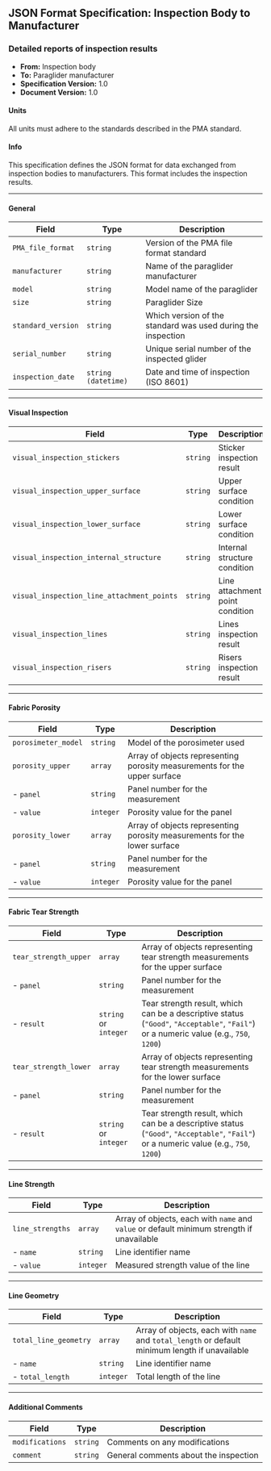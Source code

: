 ## JSON Format Specification: Inspection Body to Manufacturer

### Detailed reports of inspection results

- **From:** Inspection body  
- **To:** Paraglider manufacturer  
- **Specification Version:** 1.0  
- **Document Version:** 1.0  

#### Units
All units must adhere to the standards described in the PMA standard.

#### Info
This specification defines the JSON format for data exchanged from inspection bodies to manufacturers. This format includes the inspection results.

---

#### General

| Field                              | Type                   | Description                                                    |
|------------------------------------|------------------------|----------------------------------------------------------------|
| `PMA_file_format`            | `string`    | Version of the PMA file format standard                                     |
| `manufacturer`               | `string`    | Name of the paraglider manufacturer                                                   |
| `model`                      | `string`    | Model name of the paraglider                                                |
| `size`                       | `string`    | Paraglider Size                                                            |
| `standard_version`                 | `string`               | Which version of the standard was used during the inspection   |
| `serial_number`                    | `string`               | Unique serial number of the inspected glider                   |
| `inspection_date`                  | `string (datetime)`    | Date and time of inspection (ISO 8601)                         |

---

#### Visual Inspection 

| Field                                  | Type         | Description                             |
|----------------------------------------|--------------|-----------------------------------------|
| `visual_inspection_stickers`           | `string`     | Sticker inspection result               |
| `visual_inspection_upper_surface`      | `string`     | Upper surface condition                 |
| `visual_inspection_lower_surface`      | `string`     | Lower surface condition                 |
| `visual_inspection_internal_structure` | `string`     | Internal structure condition            |
| `visual_inspection_line_attachment_points` | `string` | Line attachment point condition         |
| `visual_inspection_lines`              | `string`     | Lines inspection result                 |
| `visual_inspection_risers`             | `string`     | Risers inspection result                |

---

#### Fabric Porosity 

| Field                     | Type         | Description                                  |
|---------------------------|--------------|----------------------------------------------|
| `porosimeter_model`       | `string`     | Model of the porosimeter used                |
| `porosity_upper`          | `array`      | Array of objects representing porosity measurements for the upper surface |
| - `panel`                 | `string`     | Panel number for the measurement             |
| - `value`                 | `integer`    | Porosity value for the panel                 |
| `porosity_lower`          | `array`      | Array of objects representing porosity measurements for the lower surface |
| - `panel`                 | `string`     | Panel number for the measurement             |
| - `value`                 | `integer`    | Porosity value for the panel  

---

#### Fabric Tear Strength 

| Field                         | Type       | Description                                     |
|-------------------------------|------------|-------------------------------------------------|
| `tear_strength_upper`         | `array`    | Array of objects representing tear strength measurements for the upper surface |
| - `panel`                     | `string`   | Panel number for the measurement               |
| - `result`                    | `string` or `integer` | Tear strength result, which can be a descriptive status (`"Good"`, `"Acceptable"`, `"Fail"`) or a numeric value (e.g., `750`, `1200`) |
| `tear_strength_lower`         | `array`    | Array of objects representing tear strength measurements for the lower surface |
| - `panel`                     | `string`   | Panel number for the measurement               |
| - `result`                    | `string` or `integer` | Tear strength result, which can be a descriptive status (`"Good"`, `"Acceptable"`, `"Fail"`) or a numeric value (e.g., `750`, `1200`) |

---

#### Line Strength 

| Field                | Type      | Description                                  |
|----------------------|-----------|----------------------------------------------|
| `line_strengths`     | `array`   | Array of objects, each with `name` and `value` or default minimum strength if unavailable |
| - `name`             | `string`  | Line identifier name                         |
| - `value`            | `integer` | Measured strength value of the line          |

---

#### Line Geometry

| Field                     | Type      | Description                                |
|---------------------------|-----------|--------------------------------------------|
| `total_line_geometry`     | `array`   | Array of objects, each with `name` and `total_length` or default minimum length if unavailable |
| - `name`                  | `string`  | Line identifier name                       |
| - `total_length`          | `integer` | Total length of the line                   |

---

#### Additional Comments

| Field            | Type       | Description                      |
|------------------|------------|----------------------------------|
| `modifications`  | `string`   | Comments on any modifications    |
| `comment`        | `string`   | General comments about the inspection |

